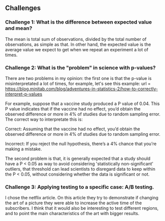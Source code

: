 ## Challenges

### Challenge 1: What is the difference between expected value and mean?

The mean is total sum of observations, divided by the total number of observations, as simple as that.
In other hand, the expected value is the average value we expect to get when we repeat an experiment a lot of times.

### Challenge 2: What is the "problem" in science with p-values?

There are two problems in my opinion: the first one is that the p-value is misinterpretated a lot of times, for example, let's see this 
example: url = https://blog.minitab.com/blog/adventures-in-statistics-2/how-to-correctly-interpret-p-values

For example, suppose that a vaccine study produced a P value of 0.04. This P value indicates that if the vaccine had no effect, you’d obtain the observed difference or more in 4% of studies due to random sampling error. The correct way to interpretate this is:

Correct: Assuming that the vaccine had no effect, you’d obtain the observed difference or more in 4% of studies due to random sampling error.
 
Incorrect: If you reject the null hypothesis, there’s a 4% chance that you’re making a mistake.

The second problem is that, it is generally expected that a study should have a P < 0.05 as way to avoid considering 'statistically non-significant' outliers, that threshold can lead scientists to disregard data to keep within the P < 0.05, without considering whether the data is significant or not.

### Challenge 3: Applying testing to a specific case: A/B testing.

I chose the netflix article. On this article they try to demonstrate if changing the art of a picture they were able to increase the active time of the subscribers. I think that it would also be interesting to test different regions, and to point the main characteristics of the art with bigger results. 